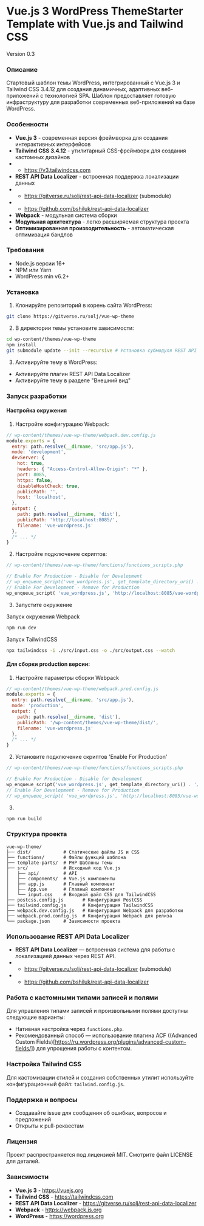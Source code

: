 # Vue.js 3 WordPress ThemeStarter Template with Vue.js and Tailwind CSS
Version 0.3

### Описание
Стартовый шаблон темы WordPress, интегрированный с Vue.js 3 и Tailwind CSS 3.4.12 для создания динамичных, адаптивных веб-приложений с технологией SPA. Шаблон предоставляет готовую инфраструктуру для разработки современных веб-приложений на базе WordPress.

### Особенности
* **Vue.js 3** - современная версия фреймворка для создания интерактивных интерфейсов
* **Tailwind CSS 3.4.12** - утилитарный CSS-фреймворк для создания кастомных дизайнов
* * https://v3.tailwindcss.com
* **REST API Data Localizer** - встроенная поддержка локализации данных
* * https://gitverse.ru/solj/rest-api-data-localizer (submodule)
* * https://github.com/bshiluk/rest-api-data-localizer
* **Webpack** - модульная система сборки
* **Модульная архитектура** - легко расширяемая структура проекта
* **Оптимизированная производительность** - автоматическая оптимизация бандлов

### Требования
* Node.js версии 16+
* NPM или Yarn
* WordPress min v6.2+

### Установка
1. Клонируйте репозиторий в корень сайта WordPress:
```bash
git clone https://gitverse.ru/solj/vue-wp-theme
```

2. В директории темы установите зависимости:
```bash
cd wp-content/themes/vue-wp-theme
npm install 
git submodule update --init --recursive # Установка субмодуля REST API Data Localizer
```

3. Активируйте тему в WordPress:
* Активируйте плагин REST API Data Localizer
* Активируйте тему в разделе "Внешний вид"

### Запуск разработки
#### Настройка окружения
1. Настройте конфигурацию Webpack:
```js
// wp-content/themes/vue-wp-theme/webpack.dev.config.js
module.exports = {
  entry: path.resolve(__dirname, 'src/app.js'),
  mode: 'development',
  devServer: {
    hot: true,
    headers: { "Access-Control-Allow-Origin": "*" },
    port: 8085,
    https: false,
    disableHostCheck: true,
    publicPath: '',
    host: 'localhost',
  },
  output: {
    path: path.resolve(__dirname, 'dist'),
    publicPath: 'http://localhost:8085/',
    filename: 'vue-wordpress.js'
  },
  /* ... */
}
```

2. Настройте подключение скриптов:
```php
// wp-content/themes/vue-wp-theme/functions/functions_scripts.php

// Enable For Production - Disable for Development
// wp_enqueue_script('vue_wordpress.js', get_template_directory_uri() . '/dist/vue-wordpress.js', array(), $ver, true );
// Enable For Development - Remove for Production
wp_enqueue_script( 'vue_wordpress.js', 'http://localhost:8085/vue-wordpress.js', array(), $ver, true );
```

3. Запустите окружение

Запуск окружения Webpack
```bash
npm run dev
```
Запуск TailwindCSS
```bash
npx tailwindcss -i ./src/input.css -o ./src/output.css --watch 
```

#### Для сборки production версии:
1. Настройте параметры сборки Webpack
```js
// wp-content/themes/vue-wp-theme/webpack.prod.config.js
module.exports = {
  entry: path.resolve(__dirname, 'src/app.js'),
  mode: 'production',
  output: {
    path: path.resolve(__dirname, 'dist'),
    publicPath: '/wp-content/themes/vue-wp-theme/dist/',
    filename: 'vue-wordpress.js'
  },
  /* ... */
}
```

2. Установите подключение скриптов 'Enable For Production'
```php
// wp-content/themes/vue-wp-theme/functions/functions_scripts.php

// Enable For Production - Disable for Development
wp_enqueue_script('vue_wordpress.js', get_template_directory_uri() . '/dist/vue-wordpress.js', array(), $ver, true );
// Enable For Development - Remove for Production
// wp_enqueue_script( 'vue_wordpress.js', 'http://localhost:8085/vue-wordpress.js', array(), $ver, true );
```

3. 
```bash
npm run build
```

### Структура проекта
```
vue-wp-theme/
├── dist/            # Статические файлы JS и CSS
├── functions/       # Файлы функций шаблона
├── template-parts/  # PHP Шаблоны темы
├── src/             # Исходный код Vue.js
│   ├── api/         # API 
│   ├── components/  # Vue.js компоненты
│   ├── app.js       # Главный компонент
│   ├── App.vue      # Главный компонент
│   └── input.css    # Входной файл CSS для TailwindCSS
├── postcss.config.js       # Конфигурация PostCSS
├── tailwind.config.js      # Конфигурация TailwindCSS
├── webpack.dev.config.js   # Конфигурация Webpack для разработки
├── webpack.prod.config.js  # Конфигурация Webpack для релиза
└── package.json     # Зависимости проекта
```

### Использование REST API Data Localizer
* **REST API Data Localizer** — встроенная система для работы с локализацией данных через REST API.
* * https://gitverse.ru/solj/rest-api-data-localizer (submodule)
* * https://github.com/bshiluk/rest-api-data-localizer

### Работа с кастомными типами записей и полями
Для управления типами записей и произвольными полями доступны следующие варианты:
* Нативная настройка через `functions.php`.
* Рекомендованный способ — использование плагина ACF ((Advanced Custom Fields)[https://ru.wordpress.org/plugins/advanced-custom-fields/]) для упрощения работы с контентом.

### Настройка Tailwind CSS
Для кастомизации стилей и создания собственных утилит используйте конфигурационный файл: `tailwind.config.js`.

### Поддержка и вопросы
* Создавайте issue для сообщения об ошибках, вопросов и предложений
* Открыты к pull-реквестам

### Лицензия
Проект распространяется под лицензией MIT. Смотрите файл LICENSE для деталей.

### Зависимости
* **Vue.js 3** - https://vuejs.org
* **Tailwind CSS** - https://tailwindcss.com
* **REST API Data Localizer** - https://gitverse.ru/solj/rest-api-data-localizer
* **Webpack** - https://webpack.js.org
* **WordPress** - https://wordpress.org
